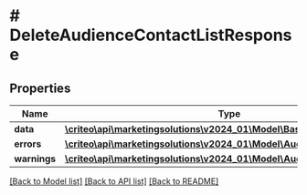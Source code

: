 # # DeleteAudienceContactListResponse

## Properties

Name | Type | Description | Notes
------------ | ------------- | ------------- | -------------
**data** | [**\criteo\api\marketingsolutions\v2024_01\Model\BasicAudienceDefinition**](BasicAudienceDefinition.md) |  |
**errors** | [**\criteo\api\marketingsolutions\v2024_01\Model\AudienceError[]**](AudienceError.md) |  |
**warnings** | [**\criteo\api\marketingsolutions\v2024_01\Model\AudienceWarning[]**](AudienceWarning.md) |  |

[[Back to Model list]](../../README.md#models) [[Back to API list]](../../README.md#endpoints) [[Back to README]](../../README.md)
